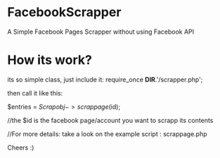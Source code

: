 # FacebookScrapper
 A Simple Facebook Pages Scrapper without using Facebook API

# How its work?

its so simple class, just include it:
require_once __DIR__.'/scrapper.php';



then call it like this:

$entries = $Scrapobj->scrappage($id);

//the $id is the facebook page/account you want to scrapp its contents



//For more details: take a look on the example script : scrappage.php


Cheers :)
